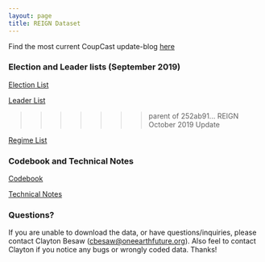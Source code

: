```yaml
---
layout: page
title: REIGN Dataset
---
```


Find the most current CoupCast update-blog [here](https://medium.com/the-die-is-forecast/september-2019-coupcast-update-500427418953)

### Election and Leader lists (September 2019)

[Election List](https://www.dl.dropboxusercontent.com/s/aai0hahioxmaifz/electionlist_9_19.csv?dl=0)

[Leader List](https://www.dl.dropboxusercontent.com/s/2u7mscp9t41281k/leaderlist_9_19.csv?dl=0)
>>>>>>> parent of 252ab91... REIGN October 2019 Update

[Regime List](https://cdn.rawgit.com/OEFDataScience/REIGN.github.io/gh-pages/data_sets/regime_list.csv)
	
### Codebook and Technical Notes

[Codebook](https://cdn.rawgit.com/OEFDataScience/REIGN.github.io/gh-pages/documents/reign_codebook.pdf)

[Technical Notes](https://cdn.rawgit.com/OEFDataScience/REIGN.github.io/gh-pages/documents/reign_notes.pdf)


### Questions?

If you are unable to download the data, or have questions/inquiries, please contact Clayton Besaw (<cbesaw@oneearthfuture.org>). Also feel to contact Clayton if you notice any bugs or wrongly coded data. Thanks!

